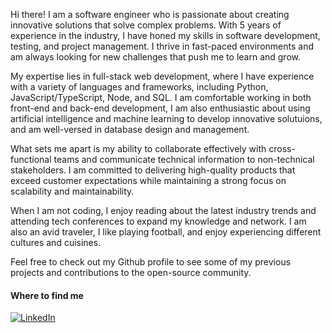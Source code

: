 Hi there! I am a software engineer who is passionate about creating innovative solutions that solve complex problems. With 5 years of experience in the industry, I have honed my skills in software development, testing, and project management. I thrive in fast-paced environments and am always looking for new challenges that push me to learn and grow.

My expertise lies in full-stack web development, where I have experience with a variety of languages and frameworks, including Python, JavaScript/TypeScript, Node, and SQL. I am comfortable working in both front-end and back-end development, I am also enthusiastic about using artificial intelligence and machine learning to develop innovative solutuions, and am well-versed in database design and management.

What sets me apart is my ability to collaborate effectively with cross-functional teams and communicate technical information to non-technical stakeholders. I am committed to delivering high-quality products that exceed customer expectations while maintaining a strong focus on scalability and maintainability.

When I am not coding, I enjoy reading about the latest industry trends and attending tech conferences to expand my knowledge and network. I am also an avid traveler, I like playing football, and enjoy experiencing different cultures and cuisines.

Feel free to check out my Github profile to see some of my previous projects and contributions to the open-source community.
  
<h4>Where to find me</h4>
<p>
<a href="https://www.linkedin.com/in/raymondoluochke" target="_blank"><img alt="LinkedIn" src="https://img.shields.io/badge/linkedin-%230077B5.svg?&style=for-the-badge&logo=linkedin&logoColor=white" /></a> 
</p>
